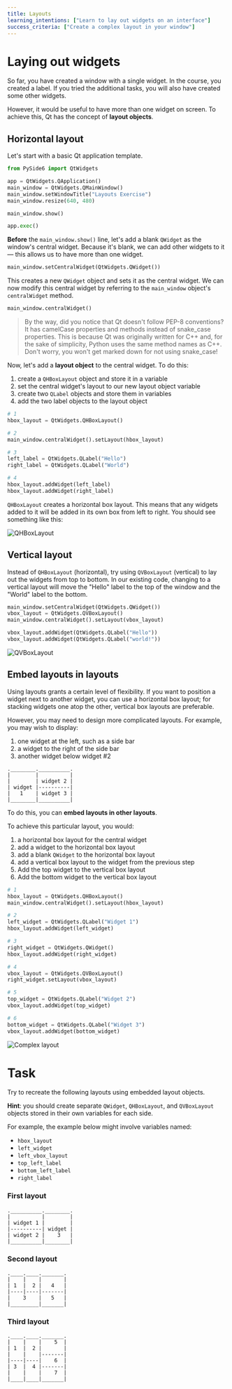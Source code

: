 ```yaml
---
title: Layouts
learning_intentions: ["Learn to lay out widgets on an interface"]
success_criteria: ["Create a complex layout in your window"]
---
```


# Laying out widgets

So far, you have created a window with a single widget. In the course, you created a label. If you tried the additional tasks, you will also have created some other widgets.

However, it would be useful to have more than one widget on screen. To achieve this, Qt has the concept of **layout objects**.

## Horizontal layout

Let's start with a basic Qt application template.

```python
from PySide6 import QtWidgets

app = QtWidgets.QApplication()
main_window = QtWidgets.QMainWindow()
main_window.setWindowTitle("Layouts Exercise")
main_window.resize(640, 480)

main_window.show()

app.exec()
```

**Before** the ``main_window.show()`` line, let's add a blank ``QWidget`` as the window's central widget. Because it's blank, we can add other widgets to it — this allows us to have more than one widget.

```python
main_window.setCentralWidget(QtWidgets.QWidget())
```

This creates a new ``QWidget`` object and sets it as the central widget. We can now modify this central widget by referring to the ``main_window`` object's ``centralWidget`` method.

```python
main_window.centralWidget()
```

> By the way, did you notice that Qt doesn't follow PEP-8 conventions? It has camelCase properties and methods instead of snake_case properties. This is because Qt was originally written for C++ and, for the sake of simplicity, Python uses the same method names as C++. Don't worry, you won't get marked down for not using snake_case!

Now, let's add a **layout object** to the central widget. To do this:

1. create a ``QHBoxLayout`` object and store it in a variable
2. set the central widget's layout to our new layout object variable
3. create two ``QLabel`` objects and store them in variables
4. add the two label objects to the layout object

```python
# 1
hbox_layout = QtWidgets.QHBoxLayout()

# 2
main_window.centralWidget().setLayout(hbox_layout)

# 3
left_label = QtWidgets.QLabel("Hello")
right_label = QtWidgets.QLabel("World")

# 4
hbox_layout.addWidget(left_label)
hbox_layout.addWidget(right_label)
```

``QHBoxLayout`` creates a horizontal box layout. This means that any widgets added to it will be added in its own box from left to right. You should see something like this:

![QHBoxLayout](img/layouts_hbox.png)

## Vertical layout

Instead of ``QHBoxLayout`` (horizontal), try using ``QVBoxLayout`` (vertical) to lay out the widgets from top to bottom. In our existing code, changing to a vertical layout will move the "Hello" label to the top of the window and the "World" label to the bottom.

```python
main_window.setCentralWidget(QtWidgets.QWidget())
vbox_layout = QtWidgets.QVBoxLayout()
main_window.centralWidget().setLayout(vbox_layout)

vbox_layout.addWidget(QtWidgets.QLabel("Hello"))
vbox_layout.addWidget(QtWidgets.QLabel("world!"))
```

![QVBoxLayout](img/layouts_vbox.png)

## Embed layouts in layouts

Using layouts grants a certain level of flexibility. If you want to position a widget next to another widget, you can use a horizontal box layout; for stacking widgets one atop the other, vertical box layouts are preferable.

However, you may need to design more complicated layouts. For example, you may wish to display:

1. one widget at the left, such as a side bar
2. a widget to the right of the side bar
3. another widget below widget #2

```
.________.__________.
|        |          |
|        | widget 2 |
| widget |----------|
|   1    | widget 3 |
|________|__________|
```

To do this, you can **embed layouts in other layouts**.

To achieve this particular layout, you would:

1. a horizontal box layout for the central widget
2. add a widget to the horizontal box layout
3. add a blank ``QWidget`` to the horizontal box layout
4. add a vertical box layout to the widget from the previous step
5. Add the top widget to the vertical box layout
6. Add the bottom widget to the vertical box layout

```python
# 1
hbox_layout = QtWidgets.QHBoxLayout()
main_window.centralWidget().setLayout(hbox_layout)

# 2
left_widget = QtWidgets.QLabel("Widget 1")
hbox_layout.addWidget(left_widget)

# 3
right_widget = QtWidgets.QWidget()
hbox_layout.addWidget(right_widget)

# 4
vbox_layout = QtWidgets.QVBoxLayout()
right_widget.setLayout(vbox_layout)

# 5
top_widget = QtWidgets.QLabel("Widget 2")
vbox_layout.addWidget(top_widget)

# 6
bottom_widget = QtWidgets.QLabel("Widget 3")
vbox_layout.addWidget(bottom_widget)
```

![Complex layout](img/layouts_complex.png)

# Task

Try to recreate the following layouts using embedded layout objects.

**Hint**: you should create separate ``QWidget``, ``QHBoxLayout``, and ``QVBoxLayout`` objects stored in their own variables for each side.

For example, the example below might involve variables named:
- ``hbox_layout``
- ``left_widget``
- ``left_vbox_layout``
- ``top_left_label``
- ``bottom_left_label``
- ``right_label``

### First layout

```
.__________.________.
|          |        |
| widget 1 |        |
|----------| widget |
| widget 2 |    3   |
|__________|________|
```

### Second layout

```
.____.____._______.
|    |    |       |
| 1  |  2 |   4   |
|----|----|-------|
|    3    |   5   |
|_________|_______|
```

### Third layout

```
.____.____._______.
|    |    |    5  |
| 1  |  2 |       |
|    |    |-------|
|----|----|    6  |
| 3  |  4 |-------|
|    |    |    7  |
|____|____|_______|
```